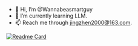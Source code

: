 - 👋 Hi, I’m @Wannabeasmartguy
- 🌱 I’m currently learning LLM.
- 📫 Reach me through jingzhen2000@163.com.

[![Readme Card](https://github-readme-stats-wannabeasmartguy.vercel.app/api/pin/?username=Wannabeasmartguy&repo=GPT-Gradio-Agent&theme=graywhite&show_owner=true)](https://github.com/Wannabeasmartguy/GPT-Gradio-Agent)


<!---
Wannabeasmartguy/Wannabeasmartguy is a ✨ special ✨ repository because its `README.md` (this file) appears on your GitHub profile.
You can click the Preview link to take a look at your changes.
--->
